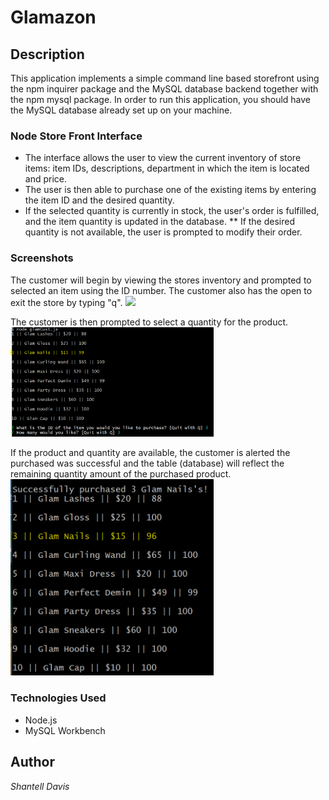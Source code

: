 # Glamazon

## Description
This application implements a simple command line based storefront using the npm inquirer package and the MySQL database backend together with the npm mysql package.
In order to run this application, you should have the MySQL database already set up on your machine.

### Node Store Front Interface
* The interface allows the user to view the current inventory of store items: item IDs, descriptions, department in which the item is located and price. 
* The user is then able to purchase one of the existing items by entering the item ID and the desired quantity. 
* If the selected quantity is currently in stock, the user's order is fulfilled, and the item quantity is updated in the database. 
** If the desired quantity is not available, the user is prompted to modify their order.

### Screenshots
The customer will begin by viewing the stores inventory and prompted to selected an item using the ID number. The customer also has the open to exit the store by typing "q".
<img src="./assets/images.glam1.png" width="325"> <br>

The customer is then prompted to select a quantity for the product.
<img src="./assets/images/glam2.png" width="325"> <br>

If the product and quantity are available, the customer is alerted the purchased was successful and the table (database) will reflect the remaining quantity amount of the purchased product.
<img src="./assets/images/glam3.png" width="325">

### Technologies Used
* Node.js
* MySQL Workbench

## Author
_Shantell Davis_